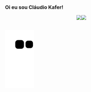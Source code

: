 ### Oi eu sou Cláudio Kafer!
<div align="center">
  <a href="https://github.com/ckafer">
  <img height="180em" src="https://github-readme-stats.vercel.app/api?username=ckafer&show_icons=false&theme=tokyonight&include_all_commits=true&count_private=true"/><img height="180em" src="https://github-readme-stats.vercel.app/api/top-langs/?username=ckafer&layout=compact&langs_count=7&theme=tokyonight"/>
</div>

  ##
 
<div> 

  ![Snake animation](https://github.com/ckafer/ckafer/blob/output/github-contribution-grid-snake.svg)
 
</div>
